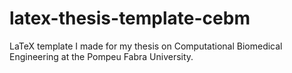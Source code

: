 # latex-thesis-template-cebm
LaTeX template I made for my thesis on Computational Biomedical Engineering at the Pompeu Fabra University.
